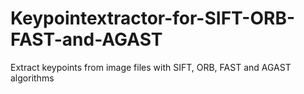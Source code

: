 # Keypointextractor-for-SIFT-ORB-FAST-and-AGAST
Extract keypoints from image files with SIFT, ORB, FAST  and AGAST  algorithms
